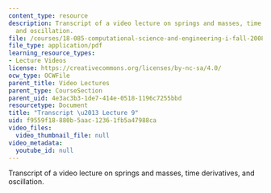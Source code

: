```yaml
---
content_type: resource
description: Transcript of a video lecture on springs and masses, time derivatives,
  and oscillation.
file: /courses/18-085-computational-science-and-engineering-i-fall-2008/f9559f18880b5aac12361fb5a47988ca_18-085F08-L09.pdf
file_type: application/pdf
learning_resource_types:
- Lecture Videos
license: https://creativecommons.org/licenses/by-nc-sa/4.0/
ocw_type: OCWFile
parent_title: Video Lectures
parent_type: CourseSection
parent_uid: 4e3ac3b3-1de7-414e-0518-1196c7255bbd
resourcetype: Document
title: "Transcript \u2013 Lecture 9"
uid: f9559f18-880b-5aac-1236-1fb5a47988ca
video_files:
  video_thumbnail_file: null
video_metadata:
  youtube_id: null
---
```

Transcript of a video lecture on springs and masses, time derivatives, and oscillation.